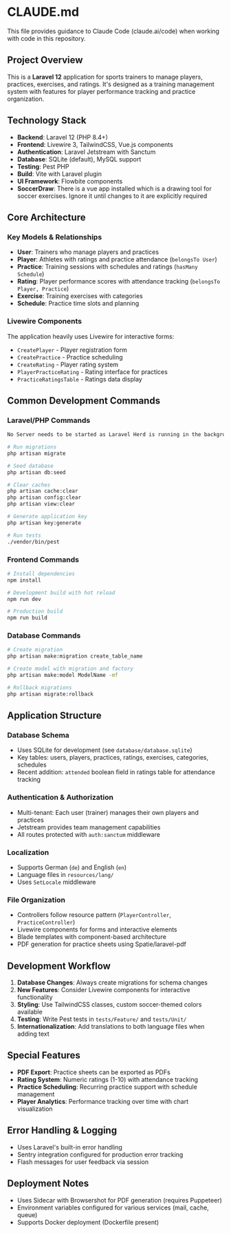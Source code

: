 # CLAUDE.md

This file provides guidance to Claude Code (claude.ai/code) when working with code in this repository.

## Project Overview

This is a **Laravel 12** application for sports trainers to manage players, practices, exercises, and ratings. It's designed as a training management system with features for player performance tracking and practice organization.

## Technology Stack

- **Backend**: Laravel 12 (PHP 8.4+)
- **Frontend**: Livewire 3, TailwindCSS, Vue.js components
- **Authentication**: Laravel Jetstream with Sanctum
- **Database**: SQLite (default), MySQL support
- **Testing**: Pest PHP
- **Build**: Vite with Laravel plugin
- **UI Framework**: Flowbite components
- **SoccerDraw**: There is a vue app installed which is a drawing tool for soccer exercises. Ignore it until changes to it are explicitly required

## Core Architecture

### Key Models & Relationships
- **User**: Trainers who manage players and practices
- **Player**: Athletes with ratings and practice attendance (`belongsTo User`)
- **Practice**: Training sessions with schedules and ratings (`hasMany Schedule`)
- **Rating**: Player performance scores with attendance tracking (`belongsTo Player, Practice`)
- **Exercise**: Training exercises with categories
- **Schedule**: Practice time slots and planning

### Livewire Components
The application heavily uses Livewire for interactive forms:
- `CreatePlayer` - Player registration form
- `CreatePractice` - Practice scheduling
- `CreateRating` - Player rating system
- `PlayerPracticeRating` - Rating interface for practices
- `PracticeRatingsTable` - Ratings data display

## Common Development Commands

### Laravel/PHP Commands
```bash
No Server needs to be started as Laravel Herd is running in the background

# Run migrations
php artisan migrate

# Seed database
php artisan db:seed

# Clear caches
php artisan cache:clear
php artisan config:clear
php artisan view:clear

# Generate application key
php artisan key:generate

# Run tests
./vendor/bin/pest
```

### Frontend Commands
```bash
# Install dependencies
npm install

# Development build with hot reload
npm run dev

# Production build
npm run build
```

### Database Commands
```bash
# Create migration
php artisan make:migration create_table_name

# Create model with migration and factory
php artisan make:model ModelName -mf

# Rollback migrations
php artisan migrate:rollback
```

## Application Structure

### Database Schema
- Uses SQLite for development (see `database/database.sqlite`)
- Key tables: users, players, practices, ratings, exercises, categories, schedules
- Recent addition: `attended` boolean field in ratings table for attendance tracking

### Authentication & Authorization
- Multi-tenant: Each user (trainer) manages their own players and practices
- Jetstream provides team management capabilities
- All routes protected with `auth:sanctum` middleware

### Localization
- Supports German (`de`) and English (`en`)
- Language files in `resources/lang/`
- Uses `SetLocale` middleware

### File Organization
- Controllers follow resource pattern (`PlayerController`, `PracticeController`)
- Livewire components for forms and interactive elements
- Blade templates with component-based architecture
- PDF generation for practice sheets using Spatie/laravel-pdf

## Development Workflow

1. **Database Changes**: Always create migrations for schema changes
2. **New Features**: Consider Livewire components for interactive functionality
3. **Styling**: Use TailwindCSS classes, custom soccer-themed colors available
4. **Testing**: Write Pest tests in `tests/Feature/` and `tests/Unit/`
5. **Internationalization**: Add translations to both language files when adding text

## Special Features

- **PDF Export**: Practice sheets can be exported as PDFs
- **Rating System**: Numeric ratings (1-10) with attendance tracking
- **Practice Scheduling**: Recurring practice support with schedule management
- **Player Analytics**: Performance tracking over time with chart visualization

## Error Handling & Logging

- Uses Laravel's built-in error handling
- Sentry integration configured for production error tracking
- Flash messages for user feedback via session

## Deployment Notes

- Uses Sidecar with Browsershot for PDF generation (requires Puppeteer)
- Environment variables configured for various services (mail, cache, queue)
- Supports Docker deployment (Dockerfile present)

